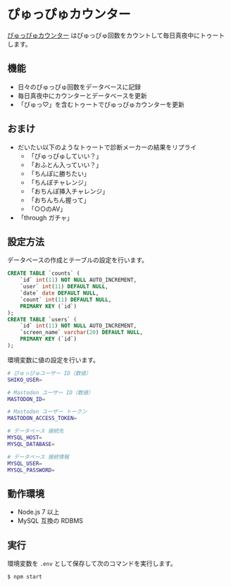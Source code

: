 ぴゅっぴゅカウンター
====================

[ぴゅっぴゅカウンター](https://xn--y2wx43a.chitoku.jp) はぴゅっぴゅ回数をカウントして毎日真夜中にトゥートします。

## 機能

- 日々のぴゅっぴゅ回数をデータベースに記録
- 毎日真夜中にカウンターとデータベースを更新
- 「ぴゅっ♡」を含むトゥートでぴゅっぴゅカウンターを更新

## おまけ

- だいたい以下のようなトゥートで診断メーカーの結果をリプライ
  - 「ぴゅっぴゅしていい？」
  - 「おふとん入っていい？」
  - 「ちんぽに勝ちたい」
  - 「ちんぽチャレンジ」
  - 「おちんぽ挿入チャレンジ」
  - 「おちんちん握って」
  - 「○○のAV」
- 「through ガチャ」

## 設定方法

データベースの作成とテーブルの設定を行います。

```sql
CREATE TABLE `counts` (
    `id` int(11) NOT NULL AUTO_INCREMENT,
    `user` int(11) DEFAULT NULL,
    `date` date DEFAULT NULL,
    `count` int(11) DEFAULT NULL,
    PRIMARY KEY (`id`)
);
CREATE TABLE `users` (
    `id` int(11) NOT NULL AUTO_INCREMENT,
    `screen_name` varchar(20) DEFAULT NULL,
    PRIMARY KEY (`id`)
);
```

環境変数に値の設定を行います。

```bash
# ぴゅっぴゅユーザー ID（数値）
SHIKO_USER=

# Mastodon ユーザー ID（数値）
MASTODON_ID=

# Mastodon ユーザー トークン
MASTODON_ACCESS_TOKEN=

# データベース 接続先
MYSQL_HOST=
MYSQL_DATABASE=

# データベース 接続情報
MYSQL_USER=
MYSQL_PASSWORD=
```

## 動作環境

- Node.js 7 以上
- MySQL 互換の RDBMS

## 実行

環境変数を `.env` として保存して次のコマンドを実行します。

```bash
$ npm start
```
